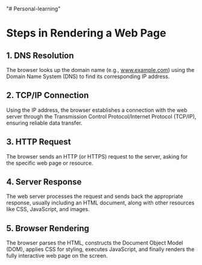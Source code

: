"# Personal-learning" 
# Steps in Rendering a Web Page

## 1. DNS Resolution
The browser looks up the domain name (e.g., www.example.com) using the Domain Name System (DNS) to find its corresponding IP address.

## 2. TCP/IP Connection
Using the IP address, the browser establishes a connection with the web server through the Transmission Control Protocol/Internet Protocol (TCP/IP), ensuring reliable data transfer.

## 3. HTTP Request
The browser sends an HTTP (or HTTPS) request to the server, asking for the specific web page or resource.

## 4. Server Response
The web server processes the request and sends back the appropriate response, usually including an HTML document, along with other resources like CSS, JavaScript, and images.

## 5. Browser Rendering
The browser parses the HTML, constructs the Document Object Model (DOM), applies CSS for styling, executes JavaScript, and finally renders the fully interactive web page on the screen.
